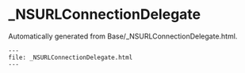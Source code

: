 
# _NSURLConnectionDelegate

Automatically generated from Base/_NSURLConnectionDelegate.html.

``` {raw} html
---
file: _NSURLConnectionDelegate.html
---
```
